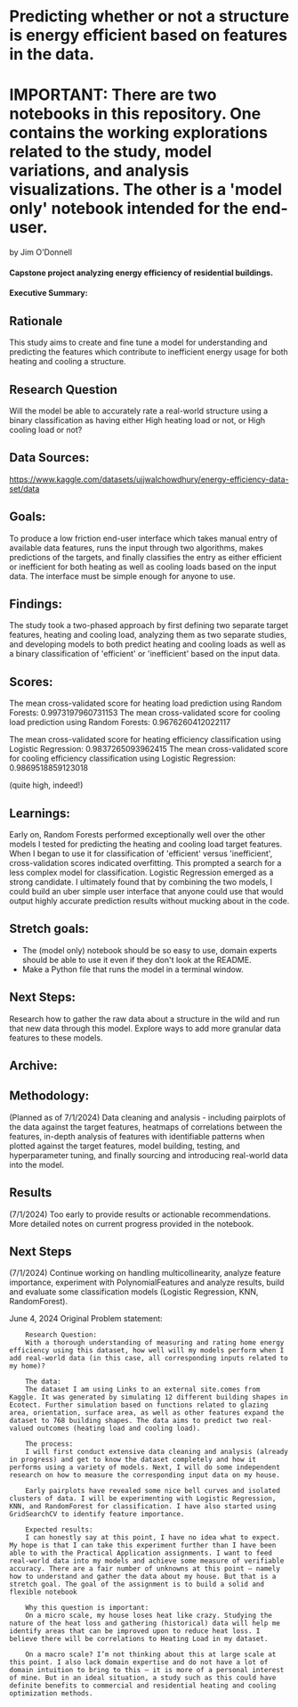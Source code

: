 # Predicting whether or not a structure is energy efficient based on features in the data. 

# IMPORTANT: There are two notebooks in this repository. One contains the working explorations related to the study, model variations, and analysis visualizations. The other is a 'model only' notebook intended for the end-user. 



by Jim O'Donnell

#### Capstone project analyzing energy efficiency of residential buildings. 

#### Executive Summary: 


## Rationale
This study aims to create and fine tune a model for understanding and predicting the features which contribute to inefficient energy usage for both heating and cooling a structure.

## Research Question
Will the model be able to accurately rate a real-world structure using a binary classification as having either High heating load or not, or High cooling load or not?

## Data Sources:
https://www.kaggle.com/datasets/ujjwalchowdhury/energy-efficiency-data-set/data

## Goals: 
To produce a low friction end-user interface which takes manual entry of available data features, runs the input through two algorithms, makes predictions of the targets, and finally classifies the entry as either efficient or inefficient for both heating as well as cooling loads based on the input data. The interface must be simple enough for anyone to use.  

## Findings: 
The study took a two-phased approach by first defining two separate target features, heating and cooling load, analyzing them as two separate studies, and developing models to both predict heating and cooling loads as well as a binary classification of 'efficient' or 'inefficient' based on the input data. 

## Scores: 
The mean cross-validated score for heating load prediction using Random Forests: 0.9973197960731153
The mean cross-validated score for cooling load prediction using Random Forests: 0.9676260412022117

The mean cross-validated score for heating efficiency classification using Logistic Regression: 0.9837265093962415
The mean cross-validated score for cooling efficiency classification using Logistic Regression: 0.9869518859123018 

(quite high, indeed!)

## Learnings: 
Early on, Random Forests performed exceptionally well over the other models I tested for predicting the  heating and cooling load target features. When I began to use it for classification of 'efficient' versus 'inefficient', cross-validation scores indicated overfitting. This prompted a search for a less complex model for classification. Logistic Regression emerged as a strong candidate. I ultimately found that by combining the two models, I could build an uber simple user interface that anyone could use that would output highly accurate prediction results without mucking about in the code. 

## Stretch goals: 
* The (model only) notebook should be so easy to use, domain experts should be able to use it even if they don't look at the README.
* Make a Python file that runs the model in a terminal window.  


## Next Steps: 
Research how to gather the raw data about a structure in the wild and run that new data through this model. Explore ways to add more granular data features to these models. 










## Archive:



## Methodology: 
(Planned as of 7/1/2024) Data cleaning and analysis - including pairplots of the data against the target features, heatmaps of correlations between the features, in-depth analysis of features with identifiable patterns when plotted against the target features, model building, testing, and hyperparameter tuning, and finally sourcing and introducing real-world data into the model. 
## Results
(7/1/2024) Too early to provide results or actionable recommendations. More detailed notes on current progress provided in the notebook.
## Next Steps
(7/1/2024) Continue working on handling multicollinearity, analyze feature importance, experiment with PolynomialFeatures and analyze results, build and evaluate some classification models (Logistic Regression, KNN, RandomForest). 



June 4, 2024
Original Problem statement: 

        Research Question:
        With a thorough understanding of measuring and rating home energy efficiency using this dataset, how well will my models perform when I add real-world data (in this case, all corresponding inputs related to my home)?

        The data:
        The dataset I am using Links to an external site.comes from Kaggle. It was generated by simulating 12 different building shapes in Ecotect. Further simulation based on functions related to glazing area, orientation, surface area, as well as other features expand the dataset to 768 building shapes. The data aims to predict two real-valued outcomes (heating load and cooling load).

        The process:
        I will first conduct extensive data cleaning and analysis (already in progress) and get to know the dataset completely and how it performs using a variety of models. Next, I will do some independent research on how to measure the corresponding input data on my house.

        Early pairplots have revealed some nice bell curves and isolated clusters of data. I will be experimenting with Logistic Regression, KNN, and RandomForest for classification. I have also started using GridSearchCV to identify feature importance. 

        Expected results:
        I can honestly say at this point, I have no idea what to expect. My hope is that I can take this experiment further than I have been able to with the Practical Application assignments. I want to feed real-world data into my models and achieve some measure of verifiable accuracy. There are a fair number of unknowns at this point – namely how to understand and gather the data about my house. But that is a stretch goal. The goal of the assignment is to build a solid and flexible notebook

        Why this question is important:
        On a micro scale, my house loses heat like crazy. Studying the nature of the heat loss and gathering (historical) data will help me identify areas that can be improved upon to reduce heat loss. I believe there will be correlations to Heating Load in my dataset.

        On a macro scale? I’m not thinking about this at large scale at this point. I also lack domain expertise and do not have a lot of domain intuition to bring to this – it is more of a personal interest of mine. But in an ideal situation, a study such as this could have definite benefits to commercial and residential heating and cooling optimization methods.
